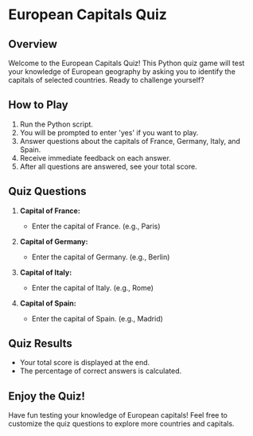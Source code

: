 # European Capitals Quiz

## Overview
Welcome to the European Capitals Quiz! This Python quiz game will test your knowledge of European geography by asking you to identify the capitals of selected countries. Ready to challenge yourself?

## How to Play
1. Run the Python script.
2. You will be prompted to enter 'yes' if you want to play.
3. Answer questions about the capitals of France, Germany, Italy, and Spain.
4. Receive immediate feedback on each answer.
5. After all questions are answered, see your total score.

## Quiz Questions
1. **Capital of France:**
   - Enter the capital of France. (e.g., Paris)

2. **Capital of Germany:**
   - Enter the capital of Germany. (e.g., Berlin)

3. **Capital of Italy:**
   - Enter the capital of Italy. (e.g., Rome)

4. **Capital of Spain:**
   - Enter the capital of Spain. (e.g., Madrid)

## Quiz Results
- Your total score is displayed at the end.
- The percentage of correct answers is calculated.

## Enjoy the Quiz!
Have fun testing your knowledge of European capitals! Feel free to customize the quiz questions to explore more countries and capitals.

